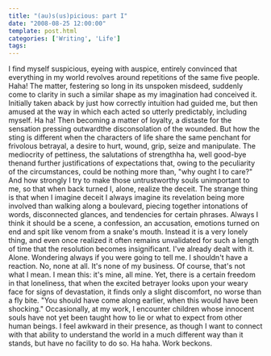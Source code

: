 ```yaml
---
title: "(au)s(us)picious: part I"
date: "2008-08-25 12:00:00"
template: post.html
categories: ['Writing', 'Life']
tags:
---
```


I find myself suspicious, eyeing with auspice, entirely convinced that everything in my world revolves around repetitions of the same five people. Haha! The matter, festering so long in its unspoken misdeed, suddenly come to clarity in such a similar shape as my imagination had conceived it. Initially taken aback by just how correctly intuition had guided me, but then amused at the way in which each acted so utterly predictably, including myself. Ha ha! Then becoming a matter of loyalty, a distaste for the sensation pressing outward­the disconsolation of the wounded. But how the sting is different when the characters of life share the same penchant for frivolous betrayal, a desire to hurt, wound, grip, seize and manipulate. The mediocrity of pettiness, the salutations of strength­ha ha, well good-bye then­and further justifications of expectations that, owing to the peculiarity of the circumstances, could be nothing more than, "why ought I to care?" And how strongly I try to make those untrustworthy souls unimportant to me, so that when back turned I, alone, realize the deceit. The strange thing is that when I imagine deceit I always imagine its revelation being more involved than walking along a boulevard, piecing together intonations of words, disconnected glances, and tendencies for certain phrases. Always I think it should be a scene, a confession, an accusation, emotions turned on end and spit like venom from a snake's mouth. Instead it is a very lonely thing, and even once realized it often remains unvalidated for such a length of time that the resolution becomes insignificant. I've already dealt with it. Alone. Wondering always if you were going to tell me. I shouldn't have a reaction. No, none at all. It's none of my business. Of course, that's not what I mean. I mean this: it's mine, all mine. Yet, there is a certain freedom in that loneliness, that when the excited betrayer looks upon your weary face for signs of devastation, it finds only a slight discomfort, no worse than a fly bite. "You should have come along earlier, when this would have been shocking." Occasionally, at my work, I encounter children whose innocent souls have not yet been taught how to lie or what to expect from other human beings. I feel awkward in their presence, as though I want to connect with that ability to understand the world in a much different way than it stands, but have no facility to do so. Ha haha. Work beckons.
